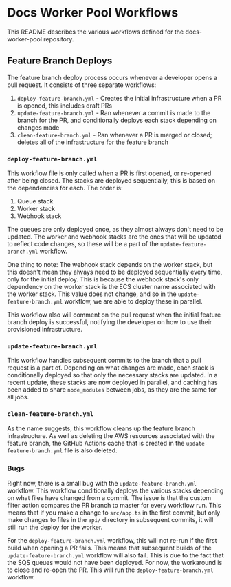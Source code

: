 # Docs Worker Pool Workflows

This README describes the various workflows defined for the docs-worker-pool repository.

## Feature Branch Deploys

The feature branch deploy process occurs whenever a developer opens a pull request. It consists of three separate workflows:

1. `deploy-feature-branch.yml` - Creates the initial infrastructure when a PR is opened, this includes draft PRs
2. `update-feature-branch.yml` - Ran whenever a commit is made to the branch for the PR, and conditionally deploys each stack depending on changes made
3. `clean-feature-branch.yml` - Ran whenever a PR is merged or closed; deletes all of the infrastructure for the feature branch

### `deploy-feature-branch.yml`

This workflow file is only called when a PR is first opened, or re-opened after being closed. The stacks are deployed sequentially, this is based on the dependencies for each. The order is:

1. Queue stack
2. Worker stack
3. Webhook stack

The queues are only deployed once, as they almost always don't need to be updated. The worker and webhook stacks are the ones that will be updated to reflect code changes, so these will be a part of the `update-feature-branch.yml` workflow.

One thing to note: The webhook stack depends on the worker stack, but this doesn't mean they always need to be deployed sequentially every time, only for the initial deploy. This is because the webhook stack's only dependency on the worker stack is the ECS cluster name associated with the worker stack. This value does not change, and so in the `update-feature-branch.yml` workflow, we are able to deploy these in parallel.

This workflow also will comment on the pull request when the initial feature branch deploy is successful, notifying the developer on how to use their provisioned infrastructure.

### `update-feature-branch.yml`

This workflow handles subsequent commits to the branch that a pull request is a part of. Depending on what changes are made, each stack is conditionally deployed so that only the necessary stacks are updated. In a recent update, these stacks are now deployed in parallel, and caching has been added to share `node_modules` between jobs, as they are the same for all jobs.

### `clean-feature-branch.yml`

As the name suggests, this workflow cleans up the feature branch infrastructure. As well as deleting the AWS resources associated with the feature branch, the GitHub Actions cache that is created in the `update-feature-branch.yml` file is also deleted.

### Bugs

Right now, there is a small bug with the `update-feature-branch.yml` workflow. This workflow conditionally deploys the various stacks depending on what files have changed from a commit. The issue is that the custom filter action compares the PR branch to master for every workflow run. This means that if you make a change to `src/app.ts` in the first commit, but only make changes to files in the `api/` directory in subsequent commits, it will still run the deploy for the worker.

For the `deploy-feature-branch.yml` workflow, this will not re-run if the first build when opening a PR fails. This means that subsequent builds of the `update-feature-branch.yml` workflow will also fail. This is due to the fact that the SQS queues would not have been deployed. For now, the workaround is to close and re-open the PR. This will run the `deploy-feature-branch.yml` workflow.
